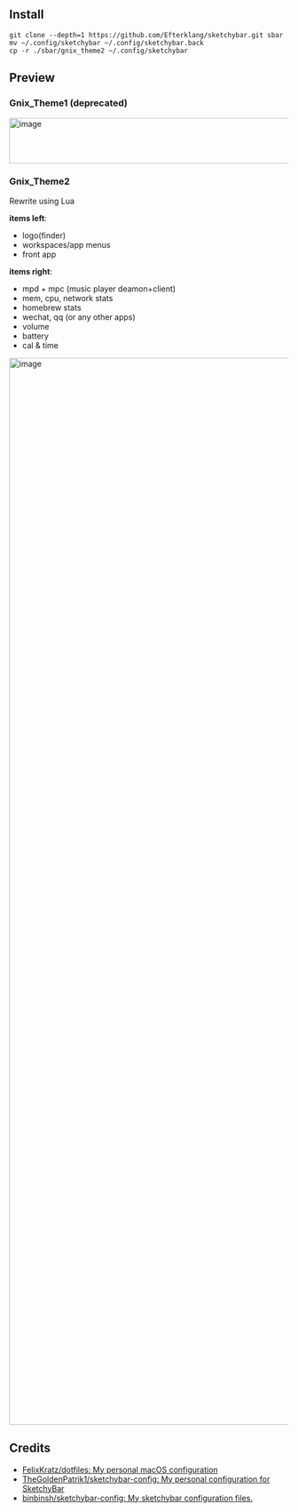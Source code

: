 ## Install

```shell
git clone --depth=1 https://github.com/Efterklang/sketchybar.git sbar
mv ~/.config/sketchybar ~/.config/sketchybar.back
cp -r ./sbar/gnix_theme2 ~/.config/sketchybar
```

## Preview

### Gnix_Theme1 (deprecated)

<img width="3420" height="82" alt="image" src="https://github.com/user-attachments/assets/8b5f1235-0644-4958-a99b-902b68a28b32" />

### Gnix_Theme2

Rewrite using Lua

**items left**:

- logo(finder)
- workspaces/app menus
- front app

**items right**:

- mpd + mpc (music player deamon+client)
- mem, cpu, network stats
- homebrew stats
- wechat, qq (or any other apps)
- volume
- battery
- cal & time

<img width="3400" height="1922" alt="image" src="https://github.com/user-attachments/assets/4f293a12-0ee4-44bd-9aad-fe861c4aa2c8" />


## Credits

- [FelixKratz/dotfiles: My personal macOS configuration](https://github.com/FelixKratz/dotfiles)
- [TheGoldenPatrik1/sketchybar-config: My personal configuration for SketchyBar](https://github.com/TheGoldenPatrik1/sketchybar-config)
- [binbinsh/sketchybar-config: My sketchybar configuration files.](https://github.com/binbinsh/sketchybar-config)
